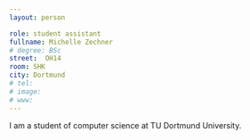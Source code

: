 ```yaml
---
layout: person

role: student assistant
fullname: Michelle Zechner
# degree: BSc
street:  OH14
room: SHK
city: Dortmund
# tel: 
# image: 
# www: 
---
```


I am a student of computer science at TU Dortmund University.

